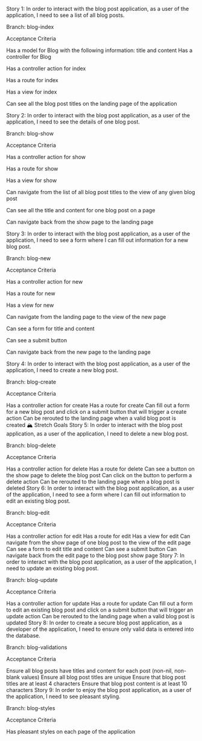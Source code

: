 Story 1: In order to interact with the blog post application, as a user of the application, I need to see a list of all blog posts.

<!-- complete -->

Branch: blog-index

Acceptance Criteria

Has a model for Blog with the following information: title and content
Has a controller for Blog

<!-- complete -->

Has a controller action for index

<!-- complete -->

Has a route for index

<!-- complete -->

Has a view for index

<!-- complete -->

Can see all the blog post titles on the landing page of the application

<!-- complete -->

Story 2: In order to interact with the blog post application, as a user of the application, I need to see the details of one blog post.

Branch: blog-show

Acceptance Criteria

Has a controller action for show

<!-- complte -->

Has a route for show

<!-- complte -->

Has a view for show

<!-- complte -->

Can navigate from the list of all blog post titles to the view of any given blog post

<!-- complte -->

Can see all the title and content for one blog post on a page

<!-- complte -->

Can navigate back from the show page to the landing page

<!-- complte -->

Story 3: In order to interact with the blog post application, as a user of the application, I need to see a form where I can fill out information for a new blog post.

<!-- complte -->

Branch: blog-new

Acceptance Criteria

Has a controller action for new

<!-- complte -->

Has a route for new

<!-- complte -->

Has a view for new

<!-- complte -->

Can navigate from the landing page to the view of the new page

<!-- complte -->

Can see a form for title and content

<!-- complte -->

Can see a submit button

<!-- complte -->

Can navigate back from the new page to the landing page

<!-- complte -->

Story 4: In order to interact with the blog post application, as a user of the application, I need to create a new blog post.

Branch: blog-create

Acceptance Criteria

Has a controller action for create
Has a route for create
Can fill out a form for a new blog post and click on a submit button that will trigger a create action
Can be rerouted to the landing page when a valid blog post is created
🏔 Stretch Goals
Story 5: In order to interact with the blog post application, as a user of the application, I need to delete a new blog post.

Branch: blog-delete

Acceptance Criteria

Has a controller action for delete
Has a route for delete
Can see a button on the show page to delete the blog post
Can click on the button to perform a delete action
Can be rerouted to the landing page when a blog post is deleted
Story 6: In order to interact with the blog post application, as a user of the application, I need to see a form where I can fill out information to edit an existing blog post.

Branch: blog-edit

Acceptance Criteria

Has a controller action for edit
Has a route for edit
Has a view for edit
Can navigate from the show page of one blog post to the view of the edit page
Can see a form to edit title and content
Can see a submit button
Can navigate back from the edit page to the blog post show page
Story 7: In order to interact with the blog post application, as a user of the application, I need to update an existing blog post.

Branch: blog-update

Acceptance Criteria

Has a controller action for update
Has a route for update
Can fill out a form to edit an existing blog post and click on a submit button that will trigger an update action
Can be rerouted to the landing page when a valid blog post is updated
Story 8: In order to create a secure blog post application, as a developer of the application, I need to ensure only valid data is entered into the database.

Branch: blog-validations

Acceptance Criteria

Ensure all blog posts have titles and content for each post (non-nil, non-blank values)
Ensure all blog post titles are unique
Ensure that blog post titles are at least 4 characters
Ensure that blog post content is at least 10 characters
Story 9: In order to enjoy the blog post application, as a user of the application, I need to see pleasant styling.

Branch: blog-styles

Acceptance Criteria

Has pleasant styles on each page of the application

